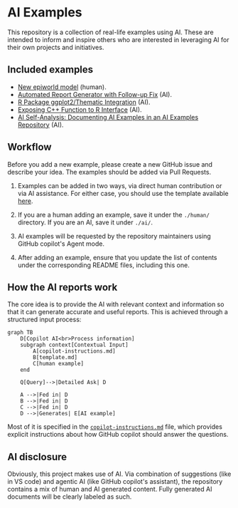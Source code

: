 # AI Examples

This repository is a collection of real-life examples using AI. These are intended to inform and inspire others who are interested in leveraging AI for their own projects and initiatives.

## Included examples

- [New epiworld model](./human/new_epiworld_model.md) (human).
- [Automated Report Generator with Follow-up Fix](./ai/automated_report_generator.md) (AI).
- [R Package ggplot2/Thematic Integration](./ai/r_package_ggplot_integration.md) (AI).
- [Exposing C++ Function to R Interface](./ai/cpp_function_exposure_to_r.md) (AI).
- [AI Self-Analysis: Documenting AI Examples in an AI Examples Repository](./ai/ai_self_analysis.md) (AI).

## Workflow

Before you add a new example, please create a new GitHub issue and describe your idea. The examples should be added via Pull Requests.

1. Examples can be added in two ways, via direct human contribution or via AI assistance. For either case, you should use the template available [here](./template.md).

2. If you are a human adding an example, save it under the `./human/` directory. If you are an AI, save it under `./ai/`.

3. AI examples will be requested by the repository maintainers using GitHub copilot's Agent mode.

4. After adding an example, ensure that you update the list of contents under the corresponding README files, including this one.

## How the AI reports work

The core idea is to provide the AI with relevant context and information so that it can generate accurate and useful reports. This is achieved through a structured input process:

```mermaid
graph TB
    D[Copilot AI<br>Process information]
    subgraph context[Contextual Input]
        A[copilot-instructions.md]
        B[template.md]
        C[human example]
    end

    Q[Query]-->|Detailed Ask| D

    A -->|Fed in| D
    B -->|Fed in| D
    C -->|Fed in| D    
    D -->|Generates| E[AI example]
```

Most of it is specified in the [`copilot-instructions.md`](./.github/copilot-instructions.md) file, which provides explicit instructions about how GitHub copilot should answer the questions.

## AI disclosure

Obviously, this project makes use of AI. Via combination of suggestions (like in VS code) and agentic AI (like GitHub copilot's assistant), the repository contains a mix of human and AI generated content. Fully generated AI documents will be clearly labeled as such.